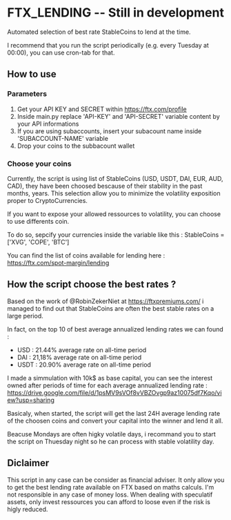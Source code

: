 # FTX_LENDING -- Still in development
Automated selection of best rate StableCoins to lend at the time.

I recommend that you run the script periodically (e.g. every Tuesday at 00:00), you can use cron-tab for that.

## How to use

### Parameters
1) Get your API KEY and SECRET within https://ftx.com/profile
2) Inside main.py replace 'API-KEY' and 'API-SECRET' variable content by your API informations
3) If you are using subaccounts, insert your subacount name inside 'SUBACCOUNT-NAME' variable
4) Drop your coins to the subbacount wallet

### Choose your coins
Currently, the script is using list of StableCoins (USD, USDT, DAI, EUR, AUD, CAD), they have been choosed bescause of their stability in the past months, years.
This selection allow you to minimize the volatility exposition proper to CryptoCurrencies.

If you want to expose your allowed ressources to volatility, you can choose to use differents coin.

To do so, sepcify your currencies inside the variable like this : StableCoins = ['XVG', 'COPE', 'BTC']

You can find the list of coins available for lending here : https://ftx.com/spot-margin/lending


## How the script choose the best rates ?

Based on the work of @RobinZekerNiet at https://ftxpremiums.com/ i managed to find out that StableCoins are often the best stable rates on a large period.

In fact, on the top 10 of best average annualized lending rates we can found :
- USD : 21.44% average rate on all-time period
- DAI : 21,18% average rate on all-time period
- USDT : 20.90% average rate on all-time period

I made a simmulation with 10k$ as base capital, you can see the interest owned after periods of time for each average annualized lending rate : https://drive.google.com/file/d/1psMV9sVOf8vVBZOvgp9az10075df7Kqo/view?usp=sharing

Basicaly, when started, the script will get the last 24H average lending rate of the choosen coins and convert your capital into the winner and lend it all.

Beacuse Mondays are often higky volatile days, i recommand you to start the script on Thuesday night so he can process with stable volatility day.

## Diclaimer
This script in any case can be consider as financial adviser. It only allow you to get the best lending rate available on FTX based on maths calculs.
I'm not responsible in any case of money loss. When dealing with speculatif assets, only invest ressources you can afford to loose even if the risk is higly reduced.
